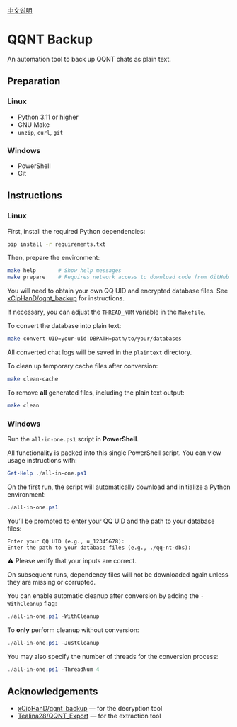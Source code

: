 [中文说明](./README-CN.md)

# QQNT Backup

An automation tool to back up QQNT chats as plain text.

## Preparation

### Linux

- Python 3.11 or higher  
- GNU Make  
- `unzip`, `curl`, `git`  

### Windows

- PowerShell  
- Git  

## Instructions

### Linux

First, install the required Python dependencies:

```bash
pip install -r requirements.txt
```

Then, prepare the environment:

```bash
make help       # Show help messages
make prepare    # Requires network access to download code from GitHub
```

You will need to obtain your own QQ UID and encrypted database files. See [xCipHanD/qqnt_backup](https://github.com/xCipHanD/qqnt_backup) for instructions.

If necessary, you can adjust the `THREAD_NUM` variable in the `Makefile`.

To convert the database into plain text:

```bash
make convert UID=your-uid DBPATH=path/to/your/databases
```

All converted chat logs will be saved in the `plaintext` directory.

To clean up temporary cache files after conversion:

```bash
make clean-cache
```

To remove **all** generated files, including the plain text output:

```bash
make clean
```

### Windows

Run the `all-in-one.ps1` script in **PowerShell**.

All functionality is packed into this single PowerShell script. You can view usage instructions with:

```powershell
Get-Help ./all-in-one.ps1
```

On the first run, the script will automatically download and initialize a Python environment:

```powershell
./all-in-one.ps1
```

You’ll be prompted to enter your QQ UID and the path to your database files:

```
Enter your QQ UID (e.g., u_12345678):
Enter the path to your database files (e.g., ./qq-nt-dbs):
```

⚠️ Please verify that your inputs are correct.

On subsequent runs, dependency files will not be downloaded again unless they are missing or corrupted.

You can enable automatic cleanup after conversion by adding the `-WithCleanup` flag:

```powershell
./all-in-one.ps1 -WithCleanup
```

To **only** perform cleanup without conversion:

```powershell
./all-in-one.ps1 -JustCleanup
```

You may also specify the number of threads for the conversion process:

```powershell
./all-in-one.ps1 -ThreadNum 4
```

## Acknowledgements

- [xCipHanD/qqnt_backup](https://github.com/xCipHanD/qqnt_backup) — for the decryption tool  
- [Tealina28/QQNT_Export](https://github.com/Tealina28/QQNT_Export.git) — for the extraction tool
